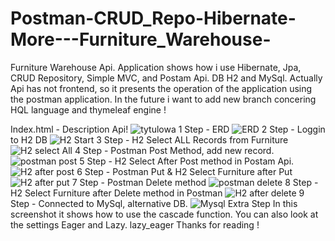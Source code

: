 # Postman-CRUD_Repo-Hibernate-More---Furniture_Warehouse-
Furniture Warehouse Api.  Application shows how i use Hibernate, Jpa, CRUD Repository, Simple MVC, and Postam Api. DB H2 and MySql. Actually Api has not frontend, so it presents the operation of the application using the postman application. In the future i want to add new branch concering HQL language and thymeleaf engine ! 

Index.html - Description Api!
![tytulowa](https://user-images.githubusercontent.com/57706581/77075839-3aa3bc80-69f3-11ea-87c3-274c0ab39de6.PNG)
1 Step - ERD
![ERD](https://user-images.githubusercontent.com/57706581/77075854-42636100-69f3-11ea-97b9-000bc281618b.PNG)
2 Step - Loggin to H2 DB
![H2 Start](https://user-images.githubusercontent.com/57706581/77075901-573ff480-69f3-11ea-9d25-f943384de5e5.PNG)
3 Step - H2 Select ALL Records from Furniture
![H2 select All](https://user-images.githubusercontent.com/57706581/77075987-73dc2c80-69f3-11ea-8b4a-cc030652a314.PNG)
4 Step - Postman Post Method, add new record.
![postman post](https://user-images.githubusercontent.com/57706581/77076035-88202980-69f3-11ea-8a99-62419760cbc4.PNG)
5 Step - H2 Select After Post method in Postam Api.
![H2 after post](https://user-images.githubusercontent.com/57706581/77076062-93735500-69f3-11ea-8faa-7beb7d75ee91.PNG)
6 Step - Postman Put & H2 Select Furniture after Put
![H2 after put](https://user-images.githubusercontent.com/57706581/77076113-a5ed8e80-69f3-11ea-8ffd-f1d2de74aec3.PNG)
7 Step - Postman Delete method
![postman delete](https://user-images.githubusercontent.com/57706581/77076177-b9005e80-69f3-11ea-82bf-8ffa08e5e9d0.PNG)
8 Step - H2 Select Furniture after Delete method in Postman
![H2 after delete](https://user-images.githubusercontent.com/57706581/77076234-d3d2d300-69f3-11ea-9568-1ac61ae80ad4.PNG)
9 Step - Connected to MySql, alternative DB.
![Mysql](https://user-images.githubusercontent.com/57706581/77076262-dc2b0e00-69f3-11ea-9572-91ccf5768c5f.PNG)
Extra Step
In this screenshot it shows how to use the cascade function. You can also look at the settings Eager and Lazy.
lazy_eager
Thanks for reading !
